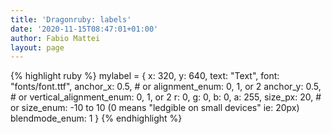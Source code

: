 ```yaml
---
title: 'Dragonruby: labels'
date: '2020-11-15T08:47:01+01:00'
author: Fabio Mattei
layout: page
---
```




{% highlight ruby %}
mylabel = {
	x: 320,
    y: 640,
    text: "Text",
    font: "fonts/font.ttf",
    anchor_x: 0.5, # or alignment_enum: 0, 1, or 2
    anchor_y: 0.5, # or vertical_alignment_enum: 0, 1, or 2
    r: 0,
    g: 0,
    b: 0,
    a: 255,
    size_px: 20,   # or size_enum: -10 to 10 (0 means "ledgible on small devices" ie: 20px)
    blendmode_enum: 1 
}
{% endhighlight %}